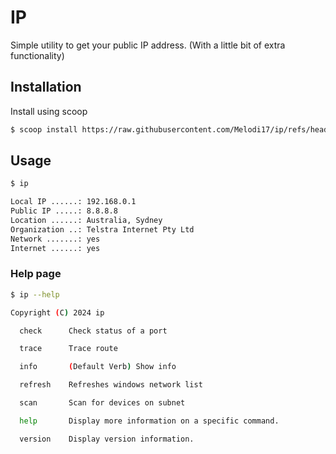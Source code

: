 ﻿# IP

Simple utility to get your public IP address. (With a little bit of extra functionality)

## Installation

Install using scoop
```bash
$ scoop install https://raw.githubusercontent.com/Melodi17/ip/refs/heads/master/deploy/ip.json 
```

## Usage

```bash
$ ip

Local IP ......: 192.168.0.1
Public IP .....: 8.8.8.8
Location ......: Australia, Sydney
Organization ..: Telstra Internet Pty Ltd
Network .......: yes
Internet ......: yes
```

### Help page
    
```bash
$ ip --help

Copyright (C) 2024 ip

  check      Check status of a port

  trace      Trace route

  info       (Default Verb) Show info

  refresh    Refreshes windows network list

  scan       Scan for devices on subnet

  help       Display more information on a specific command.

  version    Display version information.
```